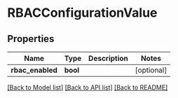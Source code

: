# RBACConfigurationValue

## Properties
Name | Type | Description | Notes
------------ | ------------- | ------------- | -------------
**rbac_enabled** | **bool** |  | [optional] 

[[Back to Model list]](../README.md#documentation-for-models) [[Back to API list]](../README.md#documentation-for-api-endpoints) [[Back to README]](../README.md)

